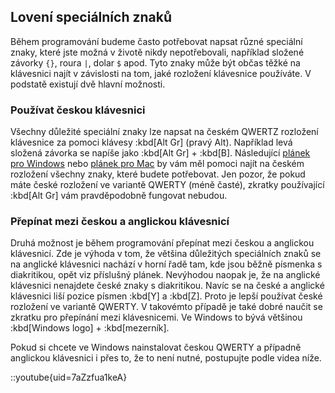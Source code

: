## Lovení speciálních znaků

Během programování budeme často potřebovat napsat různé speciální znaky, které jste možná v životě nikdy nepotřebovali, například složené závorky `{}`, roura `|`, dolar `$` apod. Tyto znaky může být občas těžké na klávesnici najít v závislosti na tom, jaké rozložení klávesnice používáte. V podstatě existují dvě hlavní možnosti.

### Používat českou klávesnici

Všechny důležité speciální znaky lze napsat na českém QWERTZ rozložení klávesnice za pomoci klávesy :kbd[Alt Gr] (pravý Alt). Například levá složená závorka se napíše jako :kbd[Alt Gr] + :kbd[B]. Následující [plánek pro Windows](assets/windows-keyboard-cs-en.pdf) nebo [plánek pro Mac](assets/mac-keyboard-cs-en.pdf) by vám měl pomoci najít na českém rozložení všechny znaky, které budete potřebovat. Jen pozor, že pokud máte české rozložení ve variantě QWERTY (méně časté), zkratky používající :kbd[Alt Gr] vám pravděpodobně fungovat nebudou.

### Přepínat mezi českou a anglickou klávesnicí

Druhá možnost je během programování přepínat mezi českou a anglickou klávesnicí. Zde je výhoda v tom, že většina důležitých speciálních znaků se na anglické klávesnici nachází v horní řadě tam, kde jsou běžně písmenka s diakritikou, opět viz příslušný plánek. Nevýhodou naopak je, že na anglické klávesnici nenajdete české znaky s diakritikou. Navíc se na české a anglické klávesnici liší pozice písmen :kbd[Y] a :kbd[Z]. Proto je lepší používat české rozložení ve variantě QWERTY. V takovémto případě je také dobré naučit se zkratku pro přepínání mezi klávesnicemi. Ve Windows to bývá většinou :kbd[Windows logo] + :kbd[mezerník].

Pokud si chcete ve Windows nainstalovat českou QWERTY a případně anglickou klávesnici i přes to, že to není nutné, postupujte podle videa níže.

<!-- Celkem zastaralé video pro Windows 10 a s použitím alt+shift. -->

::youtube{uid=7aZzfua1keA}
